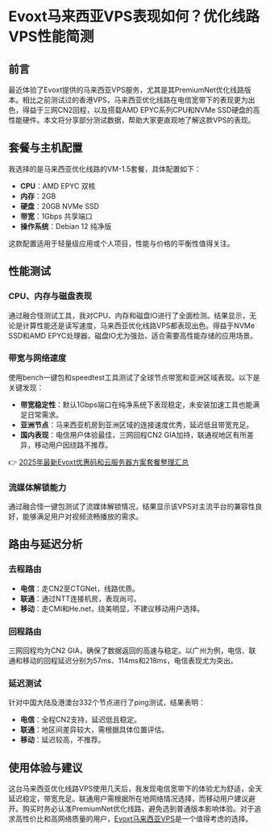 # Evoxt马来西亚VPS表现如何？优化线路VPS性能简测

## 前言

最近体验了Evoxt提供的马来西亚VPS服务，尤其是其PremiumNet优化线路版本。相比之前测试过的香港VPS，马来西亚优化线路在电信宽带下的表现更为出色，得益于三网CN2回程，以及搭载AMD EPYC系列CPU和NVMe SSD硬盘的高性能硬件。本文将分享部分测试数据，帮助大家更直观地了解这款VPS的表现。

## 套餐与主机配置

我选择的是马来西亚优化线路的VM-1.5套餐，具体配置如下：

- **CPU**：AMD EPYC 双核
- **内存**：2GB
- **硬盘**：20GB NVMe SSD
- **带宽**：1Gbps 共享端口
- **操作系统**：Debian 12 纯净版

这款配置适用于轻量级应用或个人项目，性能与价格的平衡性值得关注。

## 性能测试

### CPU、内存与磁盘表现

通过融合怪测试工具，我对CPU、内存和磁盘IO进行了全面检测。结果显示，无论是计算性能还是读写速度，马来西亚优化线路VPS都表现出色。得益于NVMe SSD和AMD EPYC处理器，磁盘IO尤为强劲，适合需要高性能存储的应用场景。

### 带宽与网络速度

使用bench一键包和speedtest工具测试了全球节点带宽和亚洲区域表现。以下是关键发现：

- **带宽稳定性**：默认1Gbps端口在纯净系统下表现稳定，未安装加速工具也能满足日常需求。
- **亚洲节点**：马来西亚机房到亚洲区域的连接速度优秀，延迟低且带宽充足。
- **国内表现**：电信用户体验最佳，三网回程CN2 GIA加持，联通视地区有所差异，移动用户因绕路不推荐。

👉 [2025年最新Evoxt优惠码和云服务器方案套餐整理汇总](https://bit.ly/evoxt)

### 流媒体解锁能力

通过融合怪一键包测试了流媒体解锁情况，结果显示该VPS对主流平台的兼容性良好，能够满足用户对视频流畅播放的需求。

## 路由与延迟分析

### 去程路由

- **电信**：走CN2至CTGNet，线路优质。
- **联通**：通过NTT连接机房，表现尚可。
- **移动**：走CMI和He.net，绕美明显，不建议移动用户选择。

### 回程路由

三网回程均为CN2 GIA，确保了数据返回的高速与稳定。以广州为例，电信、联通和移动的回程延迟分别为57ms、114ms和218ms，电信表现尤为突出。

### 延迟测试

针对中国大陆及港澳台332个节点进行了ping测试，结果表明：

- **电信**：全程CN2支持，延迟低且稳定。
- **联通**：地区间差异较大，需根据具体位置评估。
- **移动**：延迟较高，不推荐。

## 使用体验与建议

这台马来西亚优化线路VPS使用几天后，我发现电信宽带下的体验尤为舒适，全天延迟稳定，带宽充足。联通用户需根据所在地网络情况选择，而移动用户建议避开。购买时务必认准PremiumNet优化线路，避免选到普通版本影响体验。对于追求高性价比和高网络质量的用户，[Evoxt马来西亚VPS](https://bit.ly/evoxt)是一个值得考虑的选择。